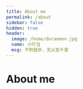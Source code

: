 ```yaml
---
title: About me
permalink: /about
sidebar: false
hidden: true
header:
  image: /home/doraemon.jpg
  name: 小叮当
  msg: 不积跬步，无以至千里
---
```


# About me
